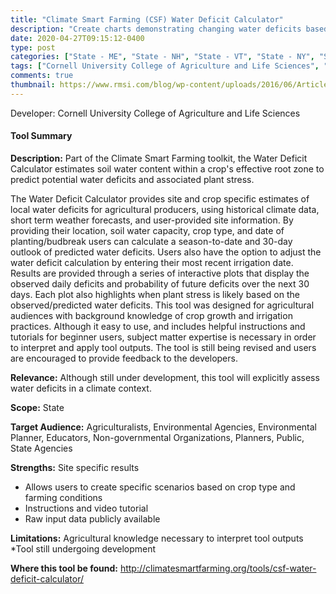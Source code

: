 ```yaml
---
title: "Climate Smart Farming (CSF) Water Deficit Calculator"
description: "Create charts demonstrating changing water deficits based on soil capacity, crop type, date of planting or budbreak, and irrigation"
date: 2020-04-27T09:15:12-0400
type: post
categories: ["State - ME", "State - NH", "State - VT", "State - NY", "State - MA", "State - CT", "State - RI", "State - PA", "State - NJ", "State - DE", "State - MD", "State - DC", "State - VA", "State - WV", "State - OH", "State - KY", "view past/current conditions", "view future projections", "identify vulnerabilities", "options analysis", "short"]
tags: ["Cornell University College of Agriculture and Life Sciences", "ME", "NH", "VT", "NY", "MA", "CT", "RI", "PA", "NJ", "DE", "MD", "DC", "VA", "WV", "OH", "KY", "Agriculturalists", "Environmental Agencies", "Environmental Planner", "Educators", "Non-governmental Organizations", "Planners", "Public", "State Agencies"]
comments: true
thumbnail: https://www.rmsi.com/blog/wp-content/uploads/2016/06/Article-04.jpg
---
```

Developer: Cornell University College of Agriculture and Life Sciences

#### Tool Summary
**Description:** Part of the Climate Smart Farming toolkit, the Water Deficit Calculator estimates soil water content within a crop's effective root zone to predict potential water deficits and associated plant stress.  

The Water Deficit Calculator provides site and crop specific estimates of local water deficits for agricultural producers, using historical climate data, short term weather forecasts, and user-provided site information. By providing their location, soil water capacity, crop type, and date of planting/budbreak users can calculate a season-to-date and 30-day outlook of predicted water deficits. Users also have the option to adjust the water deficit calculation by entering their most recent irrigation date. Results are provided through a series of interactive plots that display the observed daily deficits and probability of future deficits over the next 30 days. Each plot also highlights when plant stress is likely based on the observed/predicted water deficits. This tool was designed for agricultural audiences with background knowledge of crop growth and irrigation practices. Although it easy to use, and includes helpful instructions and tutorials for beginner users, subject matter expertise is necessary in order to interpret and apply tool outputs. The tool is still being revised and users are encouraged to provide feedback to the developers.

**Relevance:** Although still under development, this tool will explicitly assess water deficits in a climate context.

**Scope:** State

**Target Audience:** Agriculturalists, Environmental Agencies, Environmental Planner, Educators, Non-governmental Organizations, Planners, Public, State Agencies

**Strengths:** Site specific results
* Allows users to create specific scenarios based on crop type and farming conditions
* Instructions and video tutorial
* Raw input data publicly available

**Limitations:** Agricultural knowledge necessary to interpret tool outputs
*Tool still undergoing development

**Where this tool be found:** http://climatesmartfarming.org/tools/csf-water-deficit-calculator/
